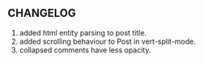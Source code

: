## CHANGELOG

1. added html entity parsing to post title.
2. added scrolling behaviour to Post in vert-split-mode.
3. collapsed comments have less opacity.
